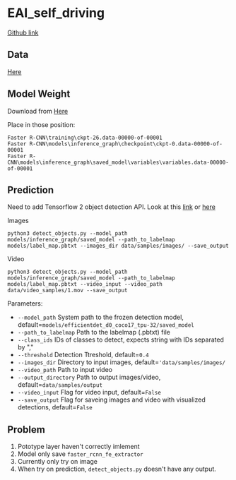 # EAI_self_driving
[Github link](https://github.com/alen-smajic/Real-time-Object-Detection-for-Autonomous-Driving-using-Deep-Learning)

## Data
[Here](https://bdd-data.berkeley.edu/)

## Model Weight
Download from [Here](https://drive.google.com/drive/folders/1NGOnVfMcpzedTR0NurP05FXd8zxsF9JI?usp=sharing)

Place in those position:

    Faster R-CNN\training\ckpt-26.data-00000-of-00001
    Faster R-CNN\models\inference_graph\checkpoint\ckpt-0.data-00000-of-00001
    Faster R-CNN\models\inference_graph\saved_model\variables\variables.data-00000-of-00001

## Prediction  

Need to add Tensorflow 2 object detection API. Look at this [link](https://github.com/tensorflow/models/blob/master/research/object_detection/colab_tutorials/object_detection_tutorial.ipynb) or [here](https://github.com/tensorflow/models/blob/master/research/object_detection/g3doc/tf2.md)

Images

    python3 detect_objects.py --model_path models/inference_graph/saved_model --path_to_labelmap models/label_map.pbtxt --images_dir data/samples/images/ --save_output  
    
Video

    python3 detect_objects.py --model_path models/inference_graph/saved_model --path_to_labelmap models/label_map.pbtxt --video_input --video_path data/video_samples/1.mov --save_output

Parameters:
* ```--model_path``` System path to the frozen detection model, default=```models/efficientdet_d0_coco17_tpu-32/saved_model```
* ```--path_to_labelmap``` Path to the labelmap (.pbtxt) file
* ```--class_ids``` IDs of classes to detect, expects string with IDs separated by ","
* ```--threshold``` Detection Ttreshold, default=```0.4```
* ```--images_dir``` Directory to input images, default=```'data/samples/images/```
* ```--video_path``` Path to input video
* ```--output_directory``` Path to output images/video, default=```data/samples/output```
* ```--video_input``` Flag for video input, default=```False```
* ```--save_output``` Flag for saveing images and video with visualized detections, default=```False```

## Problem
1. Pototype layer haven't correctly imlement
2. Model only save `faster_rcnn_fe_extractor`
3. Currently only try on image
4. When try on prediction, `detect_objects.py` doesn't have any output.
